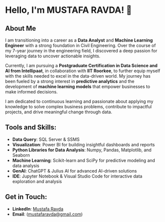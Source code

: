 # Hello, I'm MUSTAFA RAVDA! 👋

## About Me
I am transitioning into a career as a **Data Analyst** and **Machine Learning Engineer** with a strong foundation in Civil Engineering. Over the course of my 7-year journey in the engineering field, I discovered a deep passion for leveraging data to uncover actionable insights.

Currently, I am pursuing a **Postgraduate Certification in Data Science and AI from Intellipaat**, in collaboration with **IIT Roorkee**, to further equip myself with the skills needed to excel in the data-driven world. My journey has been fueled by a strong interest in **predictive analytics** and the development of **machine learning models** that empower businesses to make informed decisions.

I am dedicated to continuous learning and passionate about applying my knowledge to solve complex business problems, contribute to impactful projects, and drive meaningful change through data.

## Tools and Skills:
- **Data Query**: SQL Server & SSMS
- **Visualization**: Power BI for building insightful dashboards and reports
- **Python Libraries for Data Analysis**: Numpy, Pandas, Matplotlib, and Seaborn
- **Machine Learning**: Scikit-learn and SciPy for predictive modeling and data analysis
- **GenAI**: ChatGPT & Julius AI for advanced AI-driven solutions
- **IDE**: Jupyter Notebook & Visual Studio Code for interactive data exploration and analysis

## Get in Touch:
- **LinkedIn**: [Mustafa Ravda](https://www.linkedin.com/in/mustafa-ravda-b84169ba/)
- **Email**: (mustafaravda@gmail.com)
